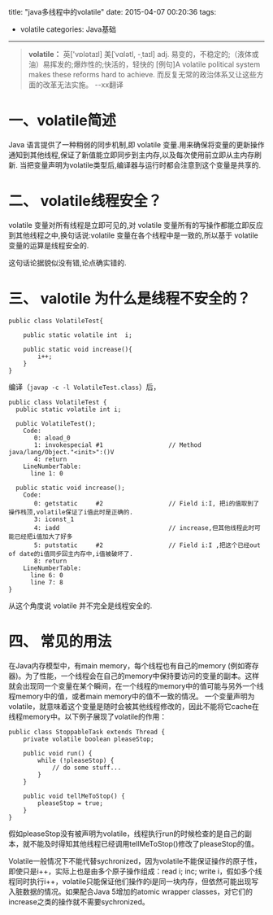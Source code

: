 title: "java多线程中的volatile"
date: 2015-04-07 00:20:36
tags: 
- volatile
categories: Java基础
---
>**volatile：**
英['vɒlətaɪl] 美[ˈvɑlətl, -ˌtaɪl]
adj. 易变的，不稳定的;（液体或油）易挥发的;爆炸性的;快活的，轻快的
[例句]A volatile political system makes these reforms hard to achieve.
而反复无常的政治体系又让这些方面的改革无法实施。
--xx翻译

# 一、volatile简述
Java 语言提供了一种稍弱的同步机制,即 volatile 变量.用来确保将变量的更新操作通知到其他线程,保证了新值能立即同步到主内存,以及每次使用前立即从主内存刷新. 当把变量声明为volatile类型后,编译器与运行时都会注意到这个变量是共享的.

# 二、 volatile线程安全？
volatile 变量对所有线程是立即可见的,对 volatile 变量所有的写操作都能立即反应到其他线程之中,换句话说:volatile 变量在各个线程中是一致的,所以基于 volatile 变量的运算是线程安全的.  

这句话论据貌似没有错,论点确实错的.

# 三、 valotile 为什么是线程不安全的？

    public class VolatileTest{
        
        public static volatile int  i;
    
        public static void increase(){
            i++;
        }
    }

编译（`javap -c -l VolatileTest.class`）后，

    public class VolatileTest {
      public static volatile int i;
     
      public VolatileTest();
        Code:
           0: aload_0       
           1: invokespecial #1                  // Method java/lang/Object."<init>":()V
           4: return        
        LineNumberTable:
          line 1: 0
     
      public static void increase();
        Code:
           0: getstatic     #2                  // Field i:I, 把i的值取到了操作栈顶,volatile保证了i值此时是正确的. 
           3: iconst_1      
           4: iadd                              // increase,但其他线程此时可能已经把i值加大了好多
           5: putstatic     #2                  // Field i:I ,把这个已经out of date的i值同步回主内存中,i值被破坏了.
           8: return        
        LineNumberTable:
          line 6: 0
          line 7: 8
    }

从这个角度说 volatile 并不完全是线程安全的.

# 四、 常见的用法
在Java内存模型中，有main memory，每个线程也有自己的memory (例如寄存器)。为了性能，一个线程会在自己的memory中保持要访问的变量的副本。这样就会出现同一个变量在某个瞬间，在一个线程的memory中的值可能与另外一个线程memory中的值，或者main memory中的值不一致的情况。 
一个变量声明为volatile，就意味着这个变量是随时会被其他线程修改的，因此不能将它cache在线程memory中。以下例子展现了volatile的作用：

    public class StoppableTask extends Thread {
        private volatile boolean pleaseStop;

        public void run() {
            while (!pleaseStop) {
                // do some stuff...
            }
        }
    
        public void tellMeToStop() {
            pleaseStop = true;
        }
    }

假如pleaseStop没有被声明为volatile，线程执行run的时候检查的是自己的副本，就不能及时得知其他线程已经调用tellMeToStop()修改了pleaseStop的值。 

Volatile一般情况下不能代替sychronized，因为volatile不能保证操作的原子性，即使只是i++，实际上也是由多个原子操作组成：read i; inc; write i，假如多个线程同时执行i++，volatile只能保证他们操作的i是同一块内存，但依然可能出现写入脏数据的情况。如果配合Java 5增加的atomic wrapper classes，对它们的increase之类的操作就不需要sychronized。 